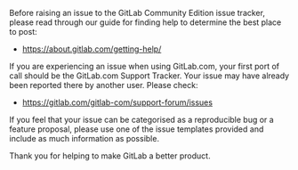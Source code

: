 Before raising an issue to the GitLab Community Edition issue tracker, please read through our guide for finding help to determine the best place to post:

* https://about.gitlab.com/getting-help/

If you are experiencing an issue when using GitLab.com, your first port of call should be the GitLab.com Support Tracker. Your issue may have already been reported there by another user. Please check:

* https://gitlab.com/gitlab-com/support-forum/issues

If you feel that your issue can be categorised as a reproducible bug or a feature proposal, please use one of the issue templates provided and include as much information as possible.

Thank you for helping to make GitLab a better product.
